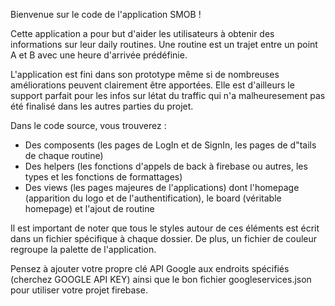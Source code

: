 Bienvenue sur le code de l'application SMOB !

Cette application a pour but d'aider les utilisateurs à obtenir des informations sur leur daily routines.
Une routine est un trajet entre un point A et B avec une heure d'arrivée prédéfinie.

L'application est fini dans son prototype même si de nombreuses améliorations peuvent clairement être apportées.
Elle est d'ailleurs le support parfait pour les infos sur létat du traffic qui n'a malheuresement pas été finalisé dans les autres parties du projet.

Dans le code source, vous trouverez :

- Des composents (les pages de LogIn et de SignIn, les pages de d"tails de chaque routine)
- Des helpers (les fonctions d'appels de back à firebase ou autres, les types et les fonctions de formattages)
- Des views (les pages majeures de l'applications) dont l'homepage (apparition du logo et de l'authentification), le board (véritable homepage) et l'ajout de routine

Il est important de noter que tous le styles autour de ces éléments est écrit dans un fichier spécifique à chaque dossier.
De plus, un fichier de couleur regroupe la palette de l'application.

Pensez à ajouter votre propre clé API Google aux endroits spécifiés (cherchez GOOGLE API KEY) ainsi que le bon fichier googleservices.json pour utiliser votre projet firebase.
